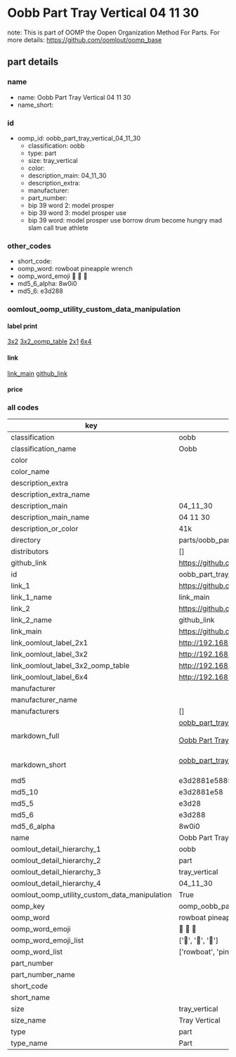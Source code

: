 # Oobb Part Tray Vertical 04 11 30  

note: This is part of OOMP the Oopen Organization Method For Parts. For more details: https://github.com/oomlout/oomp_base

##  part details





### name
* name: Oobb Part Tray Vertical 04 11 30
* name_short: 
### id
* oomp_id: oobb_part_tray_vertical_04_11_30
  * classification: oobb
  * type: part
  * size: tray_vertical
  * color: 
  * description_main: 04_11_30
  * description_extra: 
  * manufacturer: 
  * part_number: 
  * bip 39 word 2: model prosper
  * bip 39 word 3: model prosper use
  * bip 39 word: model prosper use borrow drum become hungry mad slam call true athlete

### other_codes
* short_code: 
* oomp_word: rowboat pineapple wrench
* oomp_word_emoji :rowboat: :pineapple: :wrench:
* md5_6_alpha: 8w0i0
* md5_6: e3d288






### oomlout_oomp_utility_custom_data_manipulation
#### label print
[3x2](http://192.168.1.245:1112/?label=oomp%208w0i0)
[3x2_oomp_table](http://192.168.1.107:1112/?label=oomp%208w0i0)
[2x1](http://192.168.1.242:1112/?label=oomp%208w0i0)
[6x4](http://192.168.1.55:1112/?label=oomp%208w0i0)    

#### link

[link_main](https://github.com/oomlout/oomlout_oomp_current_version_messy/tree/main/parts/oobb_part_tray_vertical_04_11_30) [github_link](https://github.com/oomlout/oomlout_oomp_part_src/tree/main/parts/oobb_part_tray_vertical_04_11_30)                             

#### price







### all codes 
| key | value |  
| --- | --- |  
| classification | oobb |  
| classification_name | Oobb |  
| color |  |  
| color_name |  |  
| description_extra |  |  
| description_extra_name |  |  
| description_main | 04_11_30 |  
| description_main_name | 04 11 30 |  
| description_or_color | 41k |  
| directory | parts/oobb_part_tray_vertical_04_11_30 |  
| distributors | [] |  
| github_link | https://github.com/oomlout/oomlout_oomp_part_src/tree/main/parts/oobb_part_tray_vertical_04_11_30 |  
| id | oobb_part_tray_vertical_04_11_30 |  
| link_1 | https://github.com/oomlout/oomlout_oomp_current_version_messy/tree/main/parts/oobb_part_tray_vertical_04_11_30 |  
| link_1_name | link_main |  
| link_2 | https://github.com/oomlout/oomlout_oomp_part_src/tree/main/parts/oobb_part_tray_vertical_04_11_30 |  
| link_2_name | github_link |  
| link_main | https://github.com/oomlout/oomlout_oomp_current_version_messy/tree/main/parts/oobb_part_tray_vertical_04_11_30 |  
| link_oomlout_label_2x1 | http://192.168.1.242:1112/?label=oomp%208w0i0 |  
| link_oomlout_label_3x2 | http://192.168.1.245:1112/?label=oomp%208w0i0 |  
| link_oomlout_label_3x2_oomp_table | http://192.168.1.107:1112/?label=oomp%208w0i0 |  
| link_oomlout_label_6x4 | http://192.168.1.55:1112/?label=oomp%208w0i0 |  
| manufacturer |  |  
| manufacturer_name |  |  
| manufacturers | [] |  
| markdown_full | [oobb_part_tray_vertical_04_11_30](https://github.com/oomlout/oomlout_oomp_current_version_messy/tree/main/parts/oobb_part_tray_vertical_04_11_30)<br>[](https://github.com/oomlout/oomlout_oomp_current_version_messy/tree/main/parts/oobb_part_tray_vertical_04_11_30)<br>[Oobb Part Tray Vertical 04 11 30](https://github.com/oomlout/oomlout_oomp_current_version_messy/tree/main/parts/oobb_part_tray_vertical_04_11_30)<br><br> |  
| markdown_short | [oobb_part_tray_vertical_04_11_30](https://github.com/oomlout/oomlout_oomp_current_version_messy/tree/main/parts/oobb_part_tray_vertical_04_11_30)<br><br> |  
| md5 | e3d2881e5885ade84fa1c1a1df6b2474 |  
| md5_10 | e3d2881e58 |  
| md5_5 | e3d28 |  
| md5_6 | e3d288 |  
| md5_6_alpha | 8w0i0 |  
| name | Oobb Part Tray Vertical 04 11 30 |  
| oomlout_detail_hierarchy_1 | oobb |  
| oomlout_detail_hierarchy_2 | part |  
| oomlout_detail_hierarchy_3 | tray_vertical |  
| oomlout_detail_hierarchy_4 | 04_11_30 |  
| oomlout_oomp_utility_custom_data_manipulation | True |  
| oomp_key | oomp_oobb_part_tray_vertical_04_11_30 |  
| oomp_word | rowboat pineapple wrench |  
| oomp_word_emoji | :rowboat: :pineapple: :wrench: |  
| oomp_word_emoji_list | [':rowboat:', ':pineapple:', ':wrench:'] |  
| oomp_word_list | ['rowboat', 'pineapple', 'wrench'] |  
| part_number |  |  
| part_number_name |  |  
| short_code |  |  
| short_name |  |  
| size | tray_vertical |  
| size_name | Tray Vertical |  
| type | part |  
| type_name | Part |  
